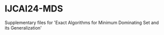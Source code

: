 # IJCAI24-MDS
Supplementary files for 'Exact Algorithms for Minimum Dominating Set and its Generalization'
